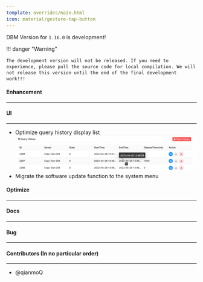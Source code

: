 ```yaml
---
template: overrides/main.html
icon: material/gesture-tap-button
---
```


DBM Version for `1.16.0` is development!

!!! danger "Warning"

    The development version will not be released. If you need to experience, please pull the source code for local compilation. We will not release this version until the end of the final development work!!!

#### Enhancement

---

#### UI

---

- Optimize query history display list <br />
![img.png](../../assets/images/versions/1.16.0/img.png)
- Migrate the software update function to the system menu <br />

#### Optimize

----

#### Docs

---

#### Bug

---

#### Contributors (In no particular order)

---

- @qianmoQ
